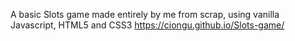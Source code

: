 ﻿A basic Slots game made entirely by me from scrap, using vanilla Javascript, HTML5 and CSS3
https://ciongu.github.io/Slots-game/
